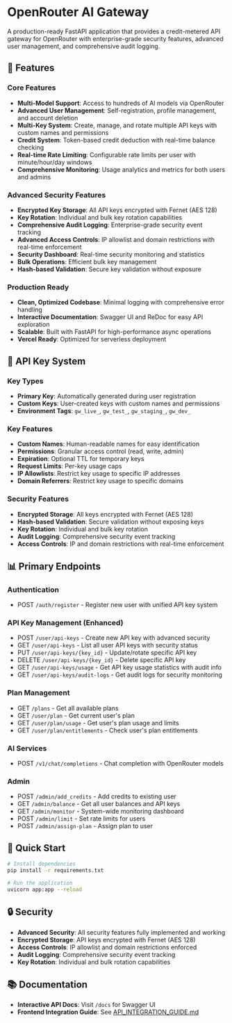 # OpenRouter AI Gateway

A production-ready FastAPI application that provides a credit-metered API gateway for OpenRouter with enterprise-grade security features, advanced user management, and comprehensive audit logging.

## 🚀 Features

### Core Features
- **Multi-Model Support**: Access to hundreds of AI models via OpenRouter
- **Advanced User Management**: Self-registration, profile management, and account deletion
- **Multi-Key System**: Create, manage, and rotate multiple API keys with custom names and permissions
- **Credit System**: Token-based credit deduction with real-time balance checking
- **Real-time Rate Limiting**: Configurable rate limits per user with minute/hour/day windows
- **Comprehensive Monitoring**: Usage analytics and metrics for both users and admins

### Advanced Security Features
- **Encrypted Key Storage**: All API keys encrypted with Fernet (AES 128)
- **Key Rotation**: Individual and bulk key rotation capabilities
- **Comprehensive Audit Logging**: Enterprise-grade security event tracking
- **Advanced Access Controls**: IP allowlist and domain restrictions with real-time enforcement
- **Security Dashboard**: Real-time security monitoring and statistics
- **Bulk Operations**: Efficient bulk key management
- **Hash-based Validation**: Secure key validation without exposure

### Production Ready
- **Clean, Optimized Codebase**: Minimal logging with comprehensive error handling
- **Interactive Documentation**: Swagger UI and ReDoc for easy API exploration
- **Scalable**: Built with FastAPI for high-performance async operations
- **Vercel Ready**: Optimized for serverless deployment

## 🔑 API Key System

### Key Types
- **Primary Key**: Automatically generated during user registration
- **Custom Keys**: User-created keys with custom names and permissions
- **Environment Tags**: `gw_live_`, `gw_test_`, `gw_staging_`, `gw_dev_`

### Key Features
- **Custom Names**: Human-readable names for easy identification
- **Permissions**: Granular access control (read, write, admin)
- **Expiration**: Optional TTL for temporary keys
- **Request Limits**: Per-key usage caps
- **IP Allowlists**: Restrict key usage to specific IP addresses
- **Domain Referrers**: Restrict key usage to specific domains

### Security Features
- **Encrypted Storage**: All keys encrypted with Fernet (AES 128)
- **Hash-based Validation**: Secure validation without exposing keys
- **Key Rotation**: Individual and bulk key rotation
- **Audit Logging**: Comprehensive security event tracking
- **Access Controls**: IP and domain restrictions with real-time enforcement

## 📊 Primary Endpoints

### Authentication
- POST `/auth/register` - Register new user with unified API key system

### API Key Management (Enhanced)
- POST `/user/api-keys` - Create new API key with advanced security
- GET `/user/api-keys` - List all user API keys with security status
- PUT `/user/api-keys/{key_id}` - Update/rotate specific API key
- DELETE `/user/api-keys/{key_id}` - Delete specific API key
- GET `/user/api-keys/usage` - Get API key usage statistics with audit info
- GET `/user/api-keys/audit-logs` - Get audit logs for security monitoring

### Plan Management
- GET `/plans` - Get all available plans
- GET `/user/plan` - Get current user's plan
- GET `/user/plan/usage` - Get user's plan usage and limits
- GET `/user/plan/entitlements` - Check user's plan entitlements

### AI Services
- POST `/v1/chat/completions` - Chat completion with OpenRouter models

### Admin
- POST `/admin/add_credits` - Add credits to existing user
- GET `/admin/balance` - Get all user balances and API keys
- GET `/admin/monitor` - System-wide monitoring dashboard
- POST `/admin/limit` - Set rate limits for users
- POST `/admin/assign-plan` - Assign plan to user

## 🚀 Quick Start

```bash
# Install dependencies
pip install -r requirements.txt

# Run the application
uvicorn app:app --reload
```

## 🔒 Security

- **Advanced Security**: All security features fully implemented and working
- **Encrypted Storage**: API keys encrypted with Fernet (AES 128)
- **Access Controls**: IP allowlist and domain restrictions enforced
- **Audit Logging**: Comprehensive security event tracking
- **Key Rotation**: Individual and bulk rotation capabilities

## 📚 Documentation

- **Interactive API Docs**: Visit `/docs` for Swagger UI
- **Frontend Integration Guide**: See [API_INTEGRATION_GUIDE.md](API_INTEGRATION_GUIDE.md)


